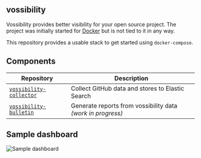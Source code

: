 vossibility
---------------------

Vossibility provides better visibility for your open source project. The project was initially
started for [Docker](https://docker.io) but is not tied to it in any way.

This repository provides a usable stack to get started using `docker-compose`.

## Components

 Repository | Description
 -----------|--------------------------------------------------------------------------------------
 [`vossibility-collector`](https://github.com/icecrime/vossibility-collector) | Collect GitHub data and stores to Elastic Search
 [`vossibility-bulletin`](https://github.com/icecrime/vossibility-bulletin)   | Generate reports from vossibility data *(work in progress)*

## Sample dashboard

![Sample dashboard](https://github.com/icecrime/vossibility-collector/raw/master/resources/screen_1.png)
